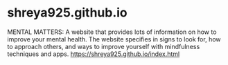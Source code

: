 # shreya925.github.io
MENTAL MATTERS: A website that provides lots of information on how to improve your mental health. The website specifies in signs to look for, how to approach others, and ways to improve yourself with mindfulness techniques and apps.
https://shreya925.github.io/index.html
